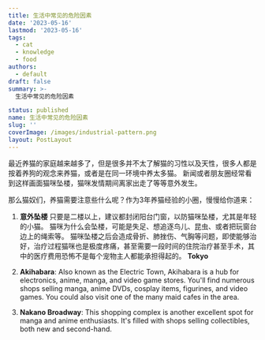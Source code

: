 ```yaml
---
title: 生活中常见的危险因素
date: '2023-05-16'
lastmod: '2023-05-16'
tags:
  - cat
  - knowledge
  - food
authors:
  - default
draft: false
summary: >-
  生活中常见的危险因素

status: published
name: 生活中常见的危险因素
slug: ''
coverImage: /images/industrial-pattern.png
layout: PostLayout
---
```


最近养猫的家庭越来越多了，但是很多并不太了解猫的习性以及天性，很多人都是按着养狗的观念来养猫，或者是在同一环境中养太多猫。
新闻或者朋友圈经常看到这样画面猫咪坠楼，猫咪发情期间离家出走了等等意外发生。

那么猫奴们，养猫需要注意些什么呢？作为3年养猫经验的小圈，慢慢给你道来：
1. **意外坠楼**
只要是二楼以上，建议都封闭阳台门窗，以防猫咪坠楼，尤其是年轻的小猫。
猫咪为什么会坠楼，可能是失足、想追逐鸟儿、昆虫、或者把玩窗台边上的绳索等。
猫咪坠楼之后会造成骨折、肺挫伤、气胸等问题，即使能够治好，治疗过程猫咪也是极度疼痛，甚至需要一段时间的住院治疗甚至手术，其中的医疗费用恐怖不是每个宠物主人都能承担得起的。
**Tokyo**

1. **Akihabara**: Also known as the Electric Town, Akihabara is a hub for electronics, anime, manga, and video game stores. You'll find numerous shops selling manga, anime DVDs, cosplay items, figurines, and video games. You could also visit one of the many maid cafes in the area.

2. **Nakano Broadway**: This shopping complex is another excellent spot for manga and anime enthusiasts. It's filled with shops selling collectibles, both new and second-hand.


